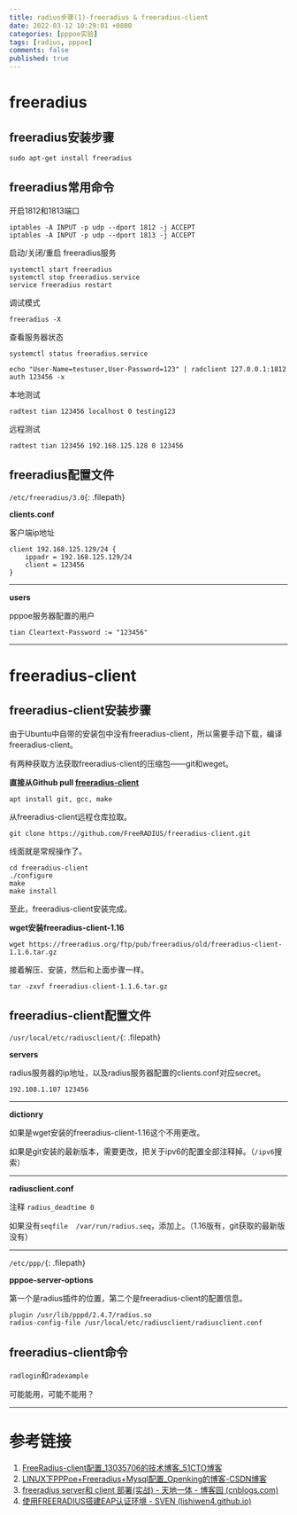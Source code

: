```yaml
---
title: radius步骤(1)-freeradius & freeradius-client
date: 2022-03-12 10:29:01 +0800
categories: [pppoe实验]
tags: [radius, pppoe]
comments: false
published: true
---
```


# freeradius
## freeradius安装步骤

```shell
sudo apt-get install freeradius
```


## freeradius常用命令
开启1812和1813端口
```shell
iptables -A INPUT -p udp --dport 1812 -j ACCEPT
iptables -A INPUT -p udp --dport 1813 -j ACCEPT
```


启动/关闭/重启 freeradius服务
```shell
systemctl start freeradius
systemctl stop freeradius.service
service freeradius restart
```

调试模式
```shell
freeradius -X
```

查看服务器状态
```shell
systemctl status freeradius.service
```



```shell
echo "User-Name=testuser,User-Password=123" | radclient 127.0.0.1:1812 auth 123456 -x
```

本地测试
```shell
radtest tian 123456 localhost 0 testing123
```


远程测试
```shell
radtest tian 123456 192.168.125.128 0 123456
```



## freeradius配置文件
`/etc/freeradius/3.0`{: .filepath}
 
 **clients.conf**
 
客户端ip地址
```shell
client 192.168.125.129/24 {
	ippadr = 192.168.125.129/24
	client = 123456
}
```

---
**users**

pppoe服务器配置的用户
```shell
tian Cleartext-Password := "123456"
```

---
# freeradius-client

## freeradius-client安装步骤

由于Ubuntu中自带的安装包中没有freeradius-client，所以需要手动下载，编译freeradius-client。

有两种获取方法获取freeradius-client的压缩包——git和weget。


**直接从Github pull [freeradius-client](https://github.com/FreeRADIUS/freeradius-client)**



```shell
apt install git, gcc, make
```

从freeradius-client远程仓库拉取。
```shell
git clone https://github.com/FreeRADIUS/freeradius-client.git
```

线面就是常规操作了。
```shell
cd freeradius-client
./configure
make
make install
```


至此，freeradius-client安装完成。


**wget安装freeradius-client-1.16**
	

```shell
wget https://freeradius.org/ftp/pub/freeradius/old/freeradius-client-1.1.6.tar.gz
```

接着解压、安装，然后和上面步骤一样。

```shell
tar -zxvf freeradius-client-1.1.6.tar.gz
```


## freeradius-client配置文件

`/usr/local/etc/radiusclient/`{: .filepath}

**servers**

radius服务器的ip地址，以及radius服务器配置的clients.conf对应secret。

```shell
192.108.1.107 123456
```

---
**dictionry**

如果是wget安装的freeradius-client-1.16这个不用更改。


如果是git安装的最新版本，需要更改，把关于ipv6的配置全部注释掉。（`/ipv6`搜索）



---

**radiusclient.conf**

注释 `radius_deadtime 0`



如果没有`seqfile  /var/run/radius.seq`，添加上。（1.16版有，git获取的最新版没有）


---
`/etc/ppp/`{: .filepath}

**pppoe-server-options**

第一个是radius插件的位置，第二个是freeradius-client的配置信息。
```shell
plugin /usr/lib/pppd/2.4.7/radius.so
radius-config-file /usr/local/etc/radiusclient/radiusclient.conf 
```




## freeradius-client命令
`radlogin`和`radexample`

可能能用，可能不能用？

---
# 参考链接

1. [FreeRadius-client配置_13035706的技术博客_51CTO博客](https://blog.51cto.com/u_13045706/3832248)
2. [ LINUX下PPPoe+Freeradius+Mysql配置_Openking的博客-CSDN博客](https://blog.csdn.net/Openking/article/details/42561819)
3. [freeradius server和 client 部署(实战) - 天地一体 - 博客园 (cnblogs.com)](https://www.cnblogs.com/qinshizhishi/p/14961964.html)
4. [使用FREERADIUS搭建EAP认证环境 - SVEN (lishiwen4.github.io)](https://lishiwen4.github.io/tool/setup-freeradius-for-eap-auth)
<br>

